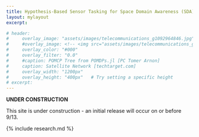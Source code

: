 ```yaml
---
title: Hypothesis-Based Sensor Tasking for Space Domain Awareness (SDA)
layout: mylayout
excerpt: 

# header:
#     overlay_image: "assets/images/telecommunications_g1092964846.jpg"
#     #overlay_image: <!-- <img src="assets/images/telecommunications_g1092964846.jpg" alt="Image" style="max-width: 1600px; height: auto;"> -->
#     overlay_color: "#000"
#     overlay_filter: "0.0"
#     #caption: POMCP Tree from POMDPs.jl [PC Tomer Arnon]
#     caption: Satellite Network [techtarget.com]
#     overlay_width: "1200px"  
#     overlay_height: "400px"   # Try setting a specific height
# excerpt: 
---
```

<!-- <style>
  .page-header {
    background-size: contain !important; /* Make sure the image is not stretched */
    background-repeat: no-repeat;
    background-position: center;
    height: 400px; /* Adjust the height as needed */
    width: 1200px;
  }
</style> -->

<!-- <img src="assets/images/telecommunications_g1092964846.jpg" alt="Image" style="max-width: 1600px; height: auto;"> -->


**UNDER CONSTRUCTION**

This site is under construction - an initial release will occur on or before 9/13.

{% include research.md %}





